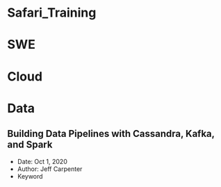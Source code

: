 # Safari_Training

# SWE

# Cloud

# Data
## Building Data Pipelines with Cassandra, Kafka, and Spark
* Date: Oct 1, 2020
* Author: Jeff Carpenter
* Keyword